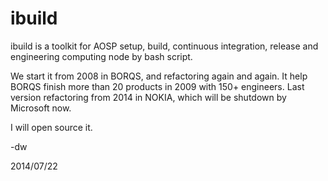 ibuild
======

ibuild is a toolkit for AOSP setup, build, continuous integration, release and engineering computing node by bash script.

We start it from 2008 in BORQS, and refactoring again and again. It help BORQS finish more than 20 products in 2009 with 150+ engineers.
Last version refactoring from 2014 in NOKIA, which will be shutdown by Microsoft now.

I will open source it.

-dw

2014/07/22
